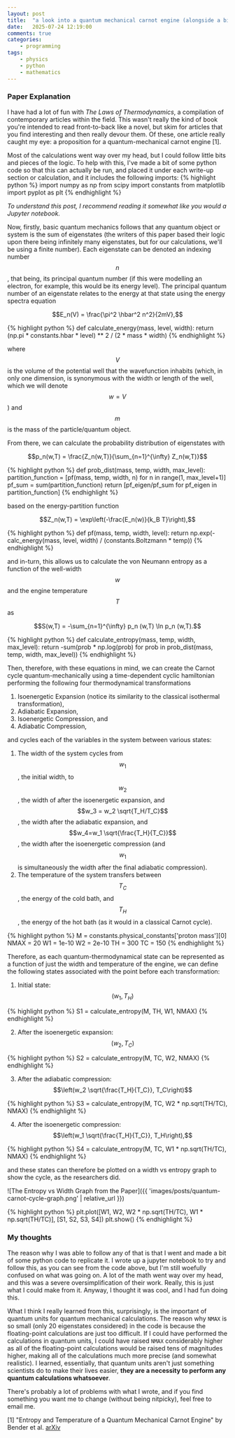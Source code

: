 ```yaml
---
layout: post
title:  "a look into a quantum mechanical carnot engine (alongside a bit of python)"
date:   2025-07-24 12:19:00
comments: true
categories:
    - programming
tags:
    - physics
    - python
    - mathematics
---
```


### Paper Explanation

I have had a lot of fun with *The Laws of Thermodynamics*, a compilation of contemporary articles within the field. This wasn't really the kind of book you're intended to read front-to-back like a novel, but skim for articles that you find interesting and then really devour them. Of these, one article really caught my eye: a proposition for a quantum-mechanical carnot engine [1].

Most of the calculations went way over my head, but I could follow little bits and pieces of the logic. To help with this, I've made a bit of some python code so that this can actually be run, and placed it under each write-up section or calculation, and it includes the following imports:
{% highlight python %}
import numpy as np
from scipy import constants
from matplotlib import pyplot as plt
{% endhighlight %}

*To understand this post, I recommend reading it somewhat like you would a Jupyter notebook.*

Now, firstly, basic quantum mechanics follows that any quantum object or system is the sum of eigenstates (the writers of this paper based their logic upon there being infinitely many eigenstates, but for our calculations, we'll be using a finite number). Each eigenstate can be denoted an indexing number $$n$$, that being, its principal quantum number (if this were modelling an electron, for example, this would be its energy level). The principal quantum number of an eigenstate relates to the energy at that state using the energy spectra equation

$$E_n(V) = \frac{\pi^2 \hbar^2 n^2}{2mV},$$

{% highlight python %}
def calculate_energy(mass, level, width):
    return (np.pi * constants.hbar * level) ** 2 / (2 * mass * width)
{% endhighlight %}

where $$V$$ is the volume of the potential well that the wavefunction inhabits (which, in only one dimension, is synonymous with the width or length of the well, which we will denote $$w=V$$) and $$m$$ is the mass of the particle/quantum object.

From there, we can calculate the probability distribution of eigenstates with 

$$p_n(w,T) = \frac{Z_n(w,T)}{\sum_{n=1}^{\infty} Z_n(w,T)}$$

{% highlight python %}
def prob_dist(mass, temp, width, max_level):
    partition_function = [pf(mass, temp, width, n) for n in range(1, max_level+1)]
    pf_sum = sum(partition_function)
    return [pf_eigen/pf_sum for pf_eigen in partition_function]
{% endhighlight %}

based on the energy-partition function

$$Z_n(w,T) = \exp\left(-\frac{E_n(w)}{k_B T}\right),$$

{% highlight python %}
def pf(mass, temp, width, level):
    return np.exp(-calc_energy(mass, level, width) / (constants.Boltzmann * temp))
{% endhighlight %}

and in-turn, this allows us to calculate the von Neumann entropy as a function of the well-width $$w$$ and the engine temperature $$T$$ as

$$S(w,T) = -\sum_{n=1}^{\infty} p_n (w,T) \ln p_n (w,T).$$

{% highlight python %}
def calculate_entropy(mass, temp, width, max_level):
    return -sum(prob * np.log(prob) for prob in prob_dist(mass, temp, width, max_level))
{% endhighlight %}

Then, therefore, with these equations in mind, we can create the Carnot cycle quantum-mechanically using a time-dependent cyclic hamiltonian performing the following four thermodynamical transformations

1. Isoenergetic Expansion (notice its similarity to the classical isothermal transformation),
2. Adiabatic Expansion,
3. Isoenergetic Compression, and
4. Adiabatic Compression,

and cycles each of the variables in the system between various states:

1. The width of the system cycles from $$w_1$$, the initial width, to $$w_2$$, the width of after the isoenergetic expansion, and $$w_3 = w_2 \sqrt{T_H/T_C}$$, the width after the adiabatic expansion, and $$w_4=w_1 \sqrt{\frac{T_H}{T_C}}$$, the width after the isoenergetic compression (and $$w_1$$ is simultaneously the width after the final adiabatic compression).
2. The temperature of the system transfers between $$T_C$$, the energy of the cold bath, and $$T_H$$, the energy of the hot bath (as it would in a classical Carnot cycle).

{% highlight python %}
M = constants.physical_constants['proton mass'][0]
NMAX = 20
W1 = 1e-10
W2 = 2e-10
TH = 300
TC = 150 
{% endhighlight %}

Therefore, as each quantum-thermodynamical state can be represented as a function of just the width and temperature of the engine, we can define the following states associated with the point before each transformation:

1. Initial state: $$(w_1, T_H)$$

{% highlight python %}
S1 = calculate_entropy(M, TH, W1, NMAX)
{% endhighlight %}

2. After the isoenergetic expansion: $$(w_2, T_C)$$

{% highlight python %}
S2 = calculate_entropy(M, TC, W2, NMAX)
{% endhighlight %}

3. After the adiabatic compression: $$\left(w_2 \sqrt{\frac{T_H}{T_C}}, T_C\right)$$

{% highlight python %}
S3 = calculate_entropy(M, TC, W2 * np.sqrt(TH/TC), NMAX)
{% endhighlight %}

4. After the isoenergetic compression: $$\left(w_1 \sqrt{\frac{T_H}{T_C}}, T_H\right),$$

{% highlight python %}
S4 = calculate_entropy(M, TC, W1 * np.sqrt(TH/TC), NMAX)
{% endhighlight %}

and these states can therefore be plotted on a width vs entropy graph to show the cycle, as the researchers did.

![The Entropy vs Width Graph from the Paper]({{ 'images/posts/quantum-carnot-cycle-graph.png' | relative_url }})

{% highlight python %}
plt.plot([W1, W2, W2 * np.sqrt(TH/TC), W1 * np.sqrt(TH/TC)], [S1, S2, S3, S4])
plt.show()
{% endhighlight %}

### My thoughts

The reason why I was able to follow any of that is that I went and made a bit of some python code to replicate it. I wrote up a jupyter notebook to try and follow this, as you can see from the code above, but I'm still woefully confused on what was going on. A lot of the math went way over my head, and this was a severe oversimplification of their work. Really, this is just what I could make from it. Anyway, I thought it was cool, and I had fun doing this. 

What I think I really learned from this, surprisingly, is the important of quantum units for quantum mechanical calculations. The reason why `NMAX` is so small (only 20 eigenstates considered) in the code is because the floating-point calculations are just too difficult. If I could have performed the calculations in quantum units, I could have raised `NMAX` considerably higher as all of the floating-point calculations would be raised tens of magnitudes higher, making all of the calculations much more precise (and somewhat realistic). I learned, essentially, that quantum units aren't just something scientists do to make their lives easier, **they are a necessity to perform any quantum calculations whatsoever**. 

There's probably a lot of problems with what I wrote, and if you find something you want me to change (without being nitpicky), feel free to email me.

[1] "Entropy and Temperature of a Quantum Mechanical Carnot Engine" by Bender et al. [arXiv](https://arxiv.org/abs/quant-ph/0007002)
